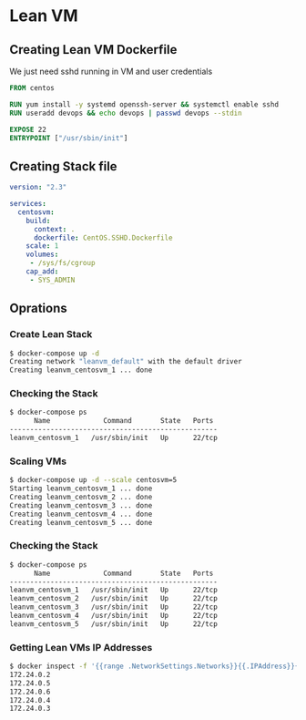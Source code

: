 # Lean VM

## Creating Lean VM Dockerfile

We just need sshd running in VM and user credentials
```dockerfile
FROM centos

RUN yum install -y systemd openssh-server && systemctl enable sshd
RUN useradd devops && echo devops | passwd devops --stdin

EXPOSE 22
ENTRYPOINT ["/usr/sbin/init"]
```

## Creating Stack file

```yaml
version: "2.3"

services:
  centosvm:
    build:
      context: .
      dockerfile: CentOS.SSHD.Dockerfile
    scale: 1
    volumes:
     - /sys/fs/cgroup
    cap_add:
     - SYS_ADMIN
```

## Oprations

### Create Lean Stack
```bash
$ docker-compose up -d
Creating network "leanvm_default" with the default driver
Creating leanvm_centosvm_1 ... done
```

### Checking the Stack
```bash
$ docker-compose ps
      Name             Command       State   Ports
---------------------------------------------------
leanvm_centosvm_1   /usr/sbin/init   Up      22/tcp
```

### Scaling VMs
```bash
$ docker-compose up -d --scale centosvm=5
Starting leanvm_centosvm_1 ... done
Creating leanvm_centosvm_2 ... done
Creating leanvm_centosvm_3 ... done
Creating leanvm_centosvm_4 ... done
Creating leanvm_centosvm_5 ... done
```

### Checking the Stack
```bash
$ docker-compose ps
      Name             Command       State   Ports
---------------------------------------------------
leanvm_centosvm_1   /usr/sbin/init   Up      22/tcp
leanvm_centosvm_2   /usr/sbin/init   Up      22/tcp
leanvm_centosvm_3   /usr/sbin/init   Up      22/tcp
leanvm_centosvm_4   /usr/sbin/init   Up      22/tcp
leanvm_centosvm_5   /usr/sbin/init   Up      22/tcp
```

### Getting Lean VMs IP Addresses
```bash
$ docker inspect -f '{{range .NetworkSettings.Networks}}{{.IPAddress}}{{end}}' $(docker-compose ps -q)
172.24.0.2
172.24.0.5
172.24.0.6
172.24.0.4
172.24.0.3
```